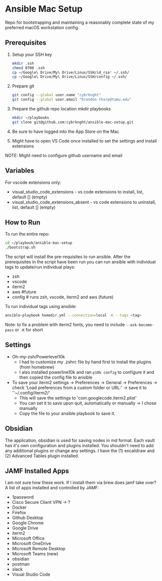 # Ansible Mac Setup

Repo for bootstrapping and maintaining a reasonably complete state of my preferred macOS workstation config.

## Prerequisites

1. Setup your SSH key

    ```bash
    mkdir .ssh
    chmod 0700 .ssh
    cp ~/Google\ Drive/My\ Drive/Linux/SSH/id_rsa* ~/.ssh/
    cp ~/Google\ Drive/My\ Drive/Linux/SSH/config ~/.ssh/
    ```

2. Prepare git

    ```bash
    git config --global user.name "cybrknght"
    git config --global user.email "brandon-tharp@tamu.edu"
    ```

3. Prepare the github repo location mkdir playbooks

    ```bash
    mkdir ~/playbooks
    git clone git@github.com:cybrknght/ansible-mac-setup.git
    ```

4. Be sure to have logged into the App Store on the Mac
5. Might have to open VS Code once installed to set the settings and install extensions

NOTE: Might need to configure github username and email

## Variables

For vscode extensions only:

* visual_studio_code_extensions - vs code extensions to install, list, default [] (empty)
* visual_studio_code_extensions_absent - vs code extensions to uninstall, list, default [] (empty)

## How to Run

To run the entire repo:

```bash
cd ~/playbook/ansible-mac-setup
./bootstrap.sh
```

The script will install the pre-requisites to run ansible.  After the prerequisites in the script have been run you can run ansible with individual tags to update/run individual plays:

* zsh
* vscode
* iterm2
* aws #future
* config # runs zsh, vscode, iterm2 and aws (future)

To run individual tags using ansible:

```bash
ansible-playbook homedir.yml --connection=local -K --tags <tag>
```

Note: to fix a problem with iterm2 fonts, you need to include `--ask-become-pass` or `-K` for short

## Settings

* Oh-my-zsh/Powerlevel10k
  * I had to customize my .zshrc file by hand first to install the plugins (from homebrew)
  * I also installed powerline10k and ran `p10k config` to configure it and then copied the config file to ansible
* To save your iterm2 settings -> Preferences -> General -> Preferences -> check 'Load preferences from a custom folder or URL:' -> save it to ''~/.config/iterm2/'
  * This will save the settings to 'com.googlecode.iterm2.plist'
  * You can set it to save upon quit, automatically or manually -> I chose manually
  * Copy the file to your ansible playbook to save it.

## Obsidian

The application, obsidian is used for saving nodes in md format.  Each vault has it's own configuration and plugins installed.  You shouldn't need to add any additional plugins or change any settings.  I have the (1) excalidraw and (2) Advanced Tables plugin installed.

## JAMF Installed Apps

I am not sure how these work.  If I install them via brew does jamf take over?  A list of apps installed and controlled by JAMF:

* 1password
* Cisco Secure Client VPN -> ?
* Docker
* Firefox
* Github Desktop
* Google Chrome
* Google Drive
* iterm2
* Microsoft Office
* Microsoft OneDrive
* Microsoft Remote Desktop
* Microsoft Teams (new)
* obsidian
* postman
* slack
* Visual Studio Code
